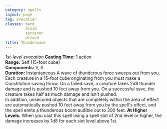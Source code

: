 ```yaml
---
category: spells
layout: page
tag: evocation
classes: bard
         druid
         sorcerer
         wizard
title: Thunderwave 
---
```

_1st-level evocation_ 
**Casting Time:** 1 action    
**Range:** Self (15-foot cube)    
**Components:** V, S    
**Duration:** Instantaneous 
A wave of thunderous force sweeps out from you. Each creature in a 15-foot cube originating from you must make a Constitution saving throw. On a failed save, a creature takes 2d8 thunder damage and is pushed 10 feet away from you. On a successful save, the creature takes half as much damage and isn't pushed.    
In addition, unsecured objects that are completely within the area of effect are automatically pushed 10 feet away from you by the spell's effect, and the spell emits a thunderous boom audible out to 300 feet. 
**At Higher Levels.** When you cast this spell using a spell slot of 2nd level or higher, the damage increases by 1d8 for each slot level above 1st. 